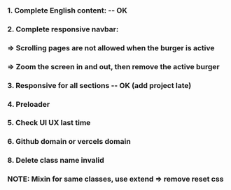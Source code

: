 ### 1. Complete English content: -- OK

### 2. Complete responsive navbar:

### => Scrolling pages are not allowed when the burger is active

### => Zoom the screen in and out, then remove the active burger

### 3. Responsive for all sections -- OK (add project late)

### 4.  Preloader

### 5. Check UI UX last time

### 6. Github domain or vercels domain

### 8. Delete class name invalid

### NOTE: Mixin for same classes, use extend => remove reset css
